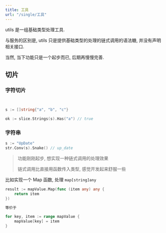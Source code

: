 ```yaml
---
title: 工具
url: "/single/工具"
---
```


utils 是一组基础类型处理工具.

与服务的区别是, utils 只是提供基础类型的处理的链式调用的语法糖, 并没有声明相关接口.

当然, 当下功能只是一个起步而已, 后期再慢慢完善.

## 切片

### 字符切片

```go


s := []string{"a", "b", "c"}

ok := slice.Strings(s).Has("a") // true
```

### 字符串

```go
s := "UpDate"
str.Conv(s).Snake() // up_date
```

> 功能刚刚起步, 想实现一种链式调用的处理效果
>
> 链式调用比直接用函数传入类型, 感觉开发起来舒服一些

比如实现一个 Map 函数, 处理 `map[string]any`

```go
result := mapValue.Map(func (item any) any {
    return item
})

等价于

for key, item := range mapValue {
    mapValue[key] = item
}
```
